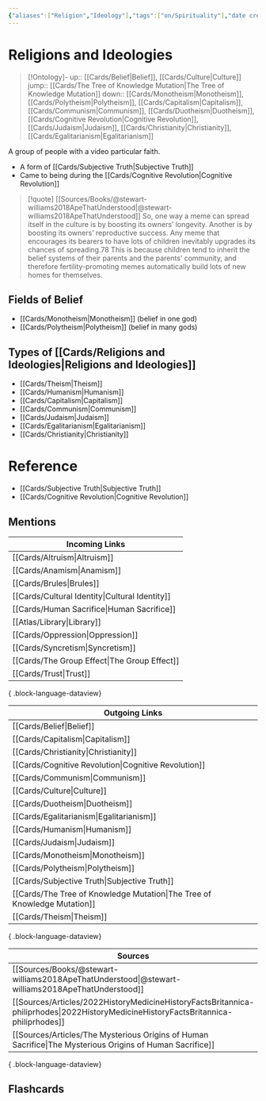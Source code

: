 ```yaml
---
{"aliases":["Religion","Ideology"],"tags":["on/Spirituality"],"date created":"2022-04-13 Wed","edited":"2023-04-06 Thu","dg-publish":true,"permalink":"/cards/religions-and-ideologies/","dgPassFrontmatter":true}
---
```


# Religions and Ideologies

> [!Ontology]-
> up:: [[Cards/Belief\|Belief]], [[Cards/Culture\|Culture]]
> jump:: [[Cards/The Tree of Knowledge Mutation\|The Tree of Knowledge Mutation]]
> down:: [[Cards/Monotheism\|Monotheism]], [[Cards/Polytheism\|Polytheism]], [[Cards/Capitalism\|Capitalism]], [[Cards/Communism\|Communism]], [[Cards/Duotheism\|Duotheism]], [[Cards/Cognitive Revolution\|Cognitive Revolution]], [[Cards/Judaism\|Judaism]], [[Cards/Christianity\|Christianity]], [[Cards/Egalitarianism\|Egalitarianism]]

A group of people with a video particular faith. 

- A form of [[Cards/Subjective Truth\|Subjective Truth]]
- Came to being during the [[Cards/Cognitive Revolution\|Cognitive Revolution]]

> [!quote] [[Sources/Books/@stewart-williams2018ApeThatUnderstood\|@stewart-williams2018ApeThatUnderstood]]
> So, one way a meme can spread itself in the culture is by boosting its owners’ longevity. Another is by boosting its owners’ reproductive success.  Any meme that encourages its bearers to have lots of children inevitably upgrades its chances of spreading.78 This is because children tend to inherit the belief systems of their parents and the parents’ community, and therefore fertility-promoting memes automatically build lots of new homes for themselves.

## Fields of Belief

- [[Cards/Monotheism\|Monotheism]] (belief in one god)
- [[Cards/Polytheism\|Polytheism]] (belief in many gods)

## Types of [[Cards/Religions and Ideologies\|Religions and Ideologies]]

- [[Cards/Theism\|Theism]]
- [[Cards/Humanism\|Humanism]]
- [[Cards/Capitalism\|Capitalism]]
- [[Cards/Communism\|Communism]]
- [[Cards/Judaism\|Judaism]]
- [[Cards/Egalitarianism\|Egalitarianism]]
- [[Cards/Christianity\|Christianity]]

# Reference

- [[Cards/Subjective Truth\|Subjective Truth]]
- [[Cards/Cognitive Revolution\|Cognitive Revolution]]

## Mentions

| Incoming Links                                    |
| ------------------------------------------------- |
| [[Cards/Altruism\|Altruism]]                   |
| [[Cards/Anamism\|Anamism]]                     |
| [[Cards/Brules\|Brules]]                       |
| [[Cards/Cultural Identity\|Cultural Identity]] |
| [[Cards/Human Sacrifice\|Human Sacrifice]]     |
| [[Atlas/Library\|Library]]                     |
| [[Cards/Oppression\|Oppression]]               |
| [[Cards/Syncretism\|Syncretism]]               |
| [[Cards/The Group Effect\|The Group Effect]]   |
| [[Cards/Trust\|Trust]]                         |

{ .block-language-dataview}

| Outgoing Links                                                              |
| --------------------------------------------------------------------------- |
| [[Cards/Belief\|Belief]]                                                 |
| [[Cards/Capitalism\|Capitalism]]                                         |
| [[Cards/Christianity\|Christianity]]                                     |
| [[Cards/Cognitive Revolution\|Cognitive Revolution]]                     |
| [[Cards/Communism\|Communism]]                                           |
| [[Cards/Culture\|Culture]]                                               |
| [[Cards/Duotheism\|Duotheism]]                                           |
| [[Cards/Egalitarianism\|Egalitarianism]]                                 |
| [[Cards/Humanism\|Humanism]]                                             |
| [[Cards/Judaism\|Judaism]]                                               |
| [[Cards/Monotheism\|Monotheism]]                                         |
| [[Cards/Polytheism\|Polytheism]]                                         |
| [[Cards/Subjective Truth\|Subjective Truth]]                             |
| [[Cards/The Tree of Knowledge Mutation\|The Tree of Knowledge Mutation]] |
| [[Cards/Theism\|Theism]]                                                 |

{ .block-language-dataview}

| Sources                                                                                                                                |
| -------------------------------------------------------------------------------------------------------------------------------------- |
| [[Sources/Books/@stewart-williams2018ApeThatUnderstood\|@stewart-williams2018ApeThatUnderstood]]                                    |
| [[Sources/Articles/2022HistoryMedicineHistoryFactsBritannica-philiprhodes\|2022HistoryMedicineHistoryFactsBritannica-philiprhodes]] |
| [[Sources/Articles/The Mysterious Origins of Human Sacrifice\|The Mysterious Origins of Human Sacrifice]]                           |

{ .block-language-dataview}

## Flashcards